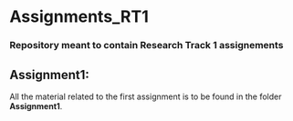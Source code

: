 # Assignments_RT1
### Repository meant to contain Research Track 1 assignements

## Assignment1:

All the material related to the first assignment is to be found in the folder **Assignment1**.
